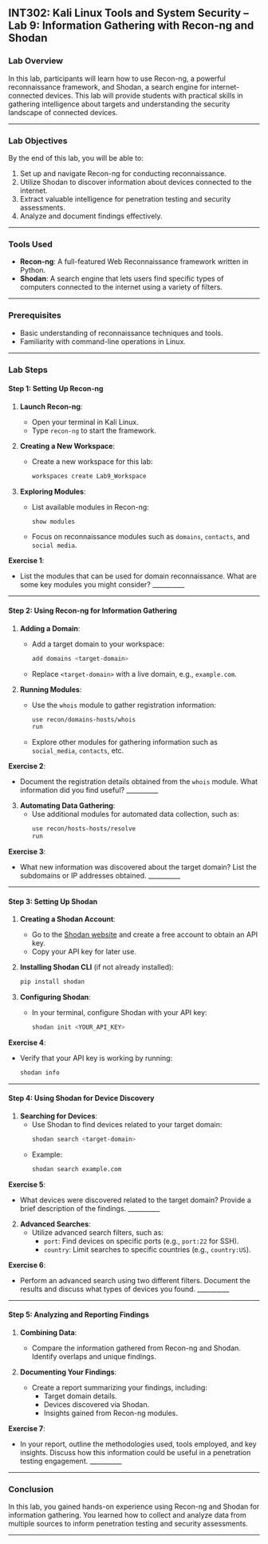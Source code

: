 
## **INT302: Kali Linux Tools and System Security – Lab 9: Information Gathering with Recon-ng and Shodan**

### **Lab Overview**
In this lab, participants will learn how to use Recon-ng, a powerful reconnaissance framework, and Shodan, a search engine for internet-connected devices. This lab will provide students with practical skills in gathering intelligence about targets and understanding the security landscape of connected devices.

---

### **Lab Objectives**
By the end of this lab, you will be able to:
1. Set up and navigate Recon-ng for conducting reconnaissance.
2. Utilize Shodan to discover information about devices connected to the internet.
3. Extract valuable intelligence for penetration testing and security assessments.
4. Analyze and document findings effectively.

---

### **Tools Used**
- **Recon-ng**: A full-featured Web Reconnaissance framework written in Python.
- **Shodan**: A search engine that lets users find specific types of computers connected to the internet using a variety of filters.

---

### **Prerequisites**
- Basic understanding of reconnaissance techniques and tools.
- Familiarity with command-line operations in Linux.

---

### **Lab Steps**

#### **Step 1: Setting Up Recon-ng**

1. **Launch Recon-ng**:
   - Open your terminal in Kali Linux.
   - Type `recon-ng` to start the framework.

2. **Creating a New Workspace**:
   - Create a new workspace for this lab:
     ```bash
     workspaces create Lab9_Workspace
     ```

3. **Exploring Modules**:
   - List available modules in Recon-ng:
     ```bash
     show modules
     ```
   - Focus on reconnaissance modules such as `domains`, `contacts`, and `social media`.

**Exercise 1**:  
- List the modules that can be used for domain reconnaissance. What are some key modules you might consider? __________

---

#### **Step 2: Using Recon-ng for Information Gathering**

1. **Adding a Domain**:
   - Add a target domain to your workspace:
     ```bash
     add domains <target-domain>
     ```
   - Replace `<target-domain>` with a live domain, e.g., `example.com`.

2. **Running Modules**:
   - Use the `whois` module to gather registration information:
     ```bash
     use recon/domains-hosts/whois
     run
     ```
   - Explore other modules for gathering information such as `social_media`, `contacts`, etc.

**Exercise 2**:  
- Document the registration details obtained from the `whois` module. What information did you find useful? __________

3. **Automating Data Gathering**:
   - Use additional modules for automated data collection, such as:
     ```bash
     use recon/hosts-hosts/resolve
     run
     ```

**Exercise 3**:  
- What new information was discovered about the target domain? List the subdomains or IP addresses obtained. __________

---

#### **Step 3: Setting Up Shodan**

1. **Creating a Shodan Account**:
   - Go to the [Shodan website](https://www.shodan.io/) and create a free account to obtain an API key.
   - Copy your API key for later use.

2. **Installing Shodan CLI** (if not already installed):
   ```bash
   pip install shodan
   ```

3. **Configuring Shodan**:
   - In your terminal, configure Shodan with your API key:
     ```bash
     shodan init <YOUR_API_KEY>
     ```

**Exercise 4**:  
- Verify that your API key is working by running:
  ```bash
  shodan info
  ```

---

#### **Step 4: Using Shodan for Device Discovery**

1. **Searching for Devices**:
   - Use Shodan to find devices related to your target domain:
     ```bash
     shodan search <target-domain>
     ```
   - Example: 
     ```bash
     shodan search example.com
     ```

**Exercise 5**:  
- What devices were discovered related to the target domain? Provide a brief description of the findings. __________

2. **Advanced Searches**:
   - Utilize advanced search filters, such as:
     - `port`: Find devices on specific ports (e.g., `port:22` for SSH).
     - `country`: Limit searches to specific countries (e.g., `country:US`).

**Exercise 6**:  
- Perform an advanced search using two different filters. Document the results and discuss what types of devices you found. __________

---

#### **Step 5: Analyzing and Reporting Findings**

1. **Combining Data**:
   - Compare the information gathered from Recon-ng and Shodan. Identify overlaps and unique findings.
  
2. **Documenting Your Findings**:
   - Create a report summarizing your findings, including:
     - Target domain details.
     - Devices discovered via Shodan.
     - Insights gained from Recon-ng modules.
  
**Exercise 7**:  
- In your report, outline the methodologies used, tools employed, and key insights. Discuss how this information could be useful in a penetration testing engagement. __________

---

### **Conclusion**
In this lab, you gained hands-on experience using Recon-ng and Shodan for information gathering. You learned how to collect and analyze data from multiple sources to inform penetration testing and security assessments.

---

